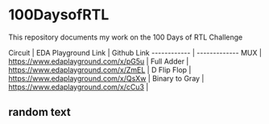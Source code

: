 # 100DaysofRTL

This repository documents my work on the 100 Days of RTL Challenge

Circuit | EDA Playground Link | Github Link
------------ | -------------
MUX | https://www.edaplayground.com/x/pG5u | 
Full Adder | https://www.edaplayground.com/x/ZmEL | 
D Flip Flop | https://www.edaplayground.com/x/QsXw | 
Binary to Gray | https://www.edaplayground.com/x/cCu3 | 

## random text

 
